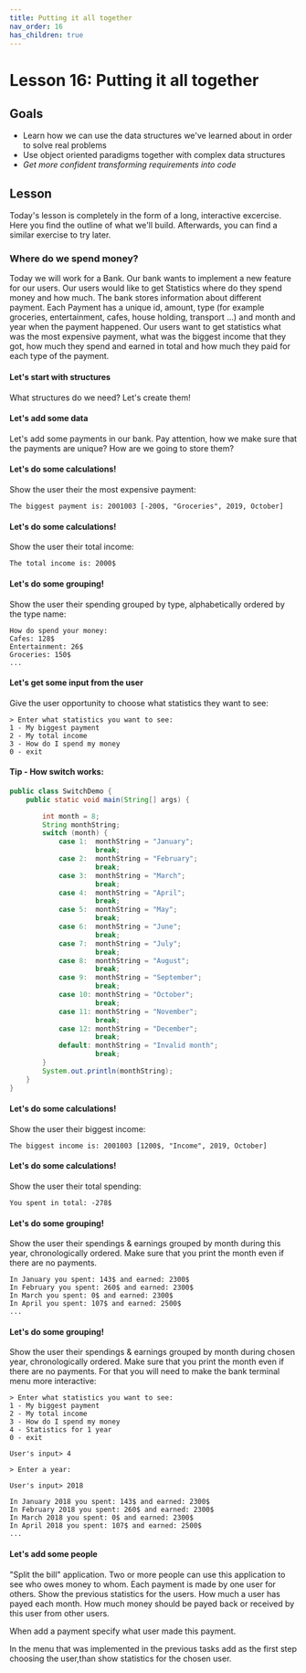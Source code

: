 ```yaml
---
title: Putting it all together
nav_order: 16
has_children: true
---
```


# Lesson 16: Putting it all together

## Goals

- Learn how we can use the data structures we've learned about in order to solve real problems
- Use object oriented paradigms together with complex data structures
- *Get more confident transforming requirements into code*

## Lesson

Today's lesson is completely in the form of a long, interactive excercise. Here you find the outline of what we'll build. Afterwards, you can find a similar exercise to try later.

### Where do we spend money?

Today we will work for a Bank. Our bank wants to implement a new feature for our users. Our users would like to get Statistics where do they spend money and how much. The bank stores information about different payment. Each 
Payment has a unique id, amount, type (for example groceries, entertainment, cafes, house holding, transport ...) and month and year when the payment happened. Our users want to get 
statistics what was the most expensive payment, what was the biggest income that they got, how much they spend and earned in total and how much they paid for each type of the payment.

#### Let's start with structures
What structures do we need? Let's create them!
 
#### Let's add some data
Let's add some payments in our bank. Pay attention, how we make sure that the payments are unique? How are we going 
to store them?

#### Let's do some calculations!
Show the user their the most expensive payment:

```
The biggest payment is: 2001003 [-200$, "Groceries", 2019, October]
```
 
#### Let's do some calculations! 
Show the user their total income:

```
The total income is: 2000$
```
  
#### Let's do some grouping!
Show the user their spending grouped by type, alphabetically ordered by the type name:

```
How do spend your money:
Cafes: 128$
Entertainment: 26$
Groceries: 150$
...
```  

#### Let's get some input from the user 
Give the user opportunity to choose what statistics they want to see:
```
> Enter what statistics you want to see: 
1 - My biggest payment
2 - My total income
3 - How do I spend my money
0 - exit

```

#### Tip - How switch works: 
```java
public class SwitchDemo {
    public static void main(String[] args) {

        int month = 8;
        String monthString;
        switch (month) {
            case 1:  monthString = "January";
                     break;
            case 2:  monthString = "February";
                     break;
            case 3:  monthString = "March";
                     break;
            case 4:  monthString = "April";
                     break;
            case 5:  monthString = "May";
                     break;
            case 6:  monthString = "June";
                     break;
            case 7:  monthString = "July";
                     break;
            case 8:  monthString = "August";
                     break;
            case 9:  monthString = "September";
                     break;
            case 10: monthString = "October";
                     break;
            case 11: monthString = "November";
                     break;
            case 12: monthString = "December";
                     break;
            default: monthString = "Invalid month";
                     break;
        }
        System.out.println(monthString);
    }
}
```

#### Let's do some calculations! 
Show the user their biggest income:

```
The biggest income is: 2001003 [1200$, "Income", 2019, October]
```

#### Let's do some calculations! 
Show the user their total spending:

```
You spent in total: -278$
```

#### Let's do some grouping!
Show the user their spendings & earnings grouped by month during this year, chronologically ordered. Make sure that 
you print the month even if there are no payments.

```
In January you spent: 143$ and earned: 2300$
In February you spent: 260$ and earned: 2300$
In March you spent: 0$ and earned: 2300$
In April you spent: 107$ and earned: 2500$
...
```

#### Let's do some grouping!
Show the user their spendings & earnings grouped by month during chosen year, chronologically ordered. Make sure that 
you print the month even if there are no payments. For that you will need to make the bank terminal menu more 
interactive:
```
> Enter what statistics you want to see: 
1 - My biggest payment
2 - My total income
3 - How do I spend my money
4 - Statistics for 1 year
0 - exit

User's input> 4

> Enter a year: 

User's input> 2018

In January 2018 you spent: 143$ and earned: 2300$
In February 2018 you spent: 260$ and earned: 2300$
In March 2018 you spent: 0$ and earned: 2300$
In April 2018 you spent: 107$ and earned: 2500$
...
```

#### Let's add some people 
"Split the bill" application. Two or more people can use this application to see who owes money to whom. Each payment is made by one user for others. 
Show the previous statistics for the users. How much a user has payed each month. How much money should be payed back or received by this user from other users. 

When add a payment specify what user made this payment. 

In the menu that was implemented in the previous tasks add as the first step choosing the user,than show statistics for the chosen user. 
